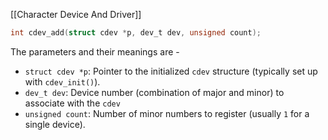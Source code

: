 [[Character Device And Driver]]

```C
int cdev_add(struct cdev *p, dev_t dev, unsigned count);
```

The parameters and their meanings are - 
- `struct cdev *p`: Pointer to the initialized `cdev` structure (typically set up with `cdev_init()`).
- `dev_t dev`: Device number (combination of major and minor) to associate with the `cdev`
- `unsigned count`: Number of minor numbers to register (usually `1` for a single device).